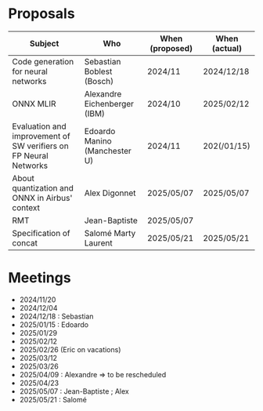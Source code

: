 # Proposals
| Subject                             | Who                       | When (proposed)  | When (actual) |
|-------------------------------------|---------------------------|------------------|---------------|
| Code generation for neural networks | Sebastian Boblest (Bosch) | 2024/11          | 2024/12/18  |
| ONNX MLIR | Alexandre Eichenberger (IBM) | 2024/10          | 2025/02/12  |
| Evaluation and improvement of SW verifiers on FP Neural Networks | Edoardo Manino (Manchester U) | 2024/11          | 202(/01/15)  |
| About quantization and ONNX in Airbus' context | Alex Digonnet | 2025/05/07 | 2025/05/07 |
|RMT | Jean-Baptiste | 2025/05/07 | |
|Specification of concat| Salomé Marty Laurent | 2025/05/21 | 2025/05/21 |


# Meetings
- 2024/11/20
- 2024/12/04
- 2024/12/18 : Sebastian
- 2025/01/15 : Edoardo
- 2025/01/29
- 2025/02/12
- 2025/02/26 (Eric on vacations)
- 2025/03/12
- 2025/03/26
- 2025/04/09 : Alexandre => to be rescheduled
- 2025/04/23
- 2025/05/07 : Jean-Baptiste ; Alex
- 2025/05/21 : Salomé
